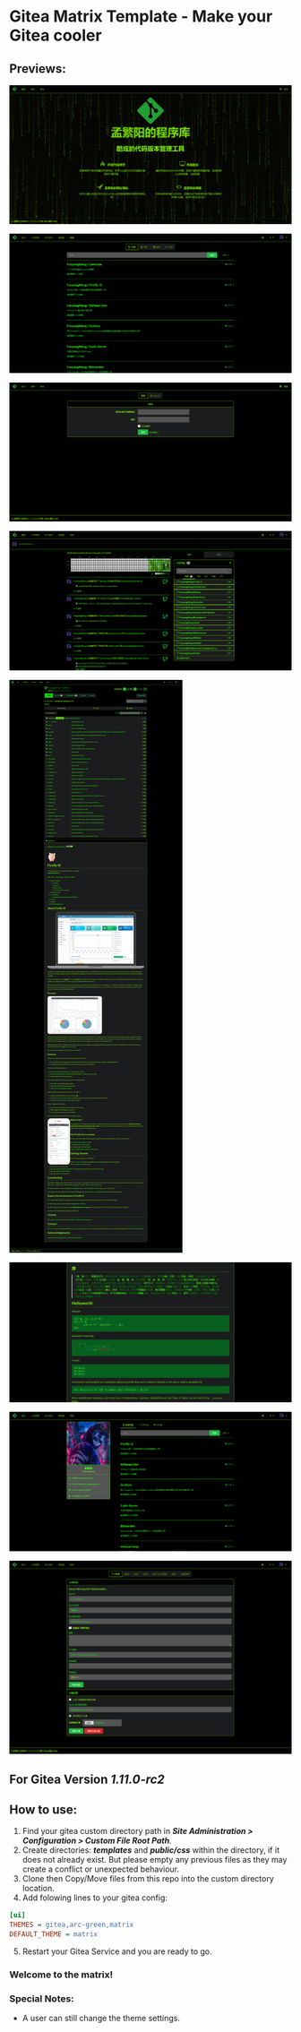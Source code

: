 # Gitea Matrix Template - Make your Gitea cooler
## Previews:

![preview 1](preview/homepage.png "Preview")

![preview 2](preview/explore.png "Preview")

![preview 3](preview\login.png "Preview")

![preview 4](preview\signedhomepage.png "Preview")

![preview 5](preview\repopage.png "Preview")

![preview 6](preview\markdowneditor.png "Preview")

![preview 7](preview\profilepage.png "Preview")

![preview 8](preview\settingpage.png "Preview")



## For Gitea Version ***1.11.0-rc2***

## How to use:
1. Find your gitea custom directory path in ***Site Administration > Configuration > Custom File Root Path***.
2. Create directories: ***templates*** and ***public/css*** within the directory, if it does not already exist. But please empty any previous files as they may create a conflict or unexpected behaviour.
3. Clone then Copy/Move files from this repo into the custom directory location.
4. Add folowing lines to your gitea config:
```ini
[ui]
THEMES = gitea,arc-green,matrix
DEFAULT_THEME = matrix
```
5. Restart your Gitea Service and you are ready to go.
### Welcome to the matrix!

### Special Notes:
 - A user can still change the theme settings. 



 
